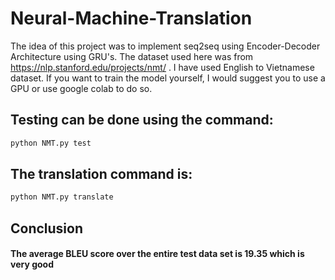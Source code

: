 # Neural-Machine-Translation

The idea of this project was to implement seq2seq using Encoder-Decoder Architecture using GRU's.
The dataset used here was from https://nlp.stanford.edu/projects/nmt/ .
I have used English to Vietnamese dataset.
If you want to train the model yourself, I would suggest you to use a GPU or use google colab to do so.


## Testing can be done using the command:

``` python
python NMT.py test
```
## The translation command is:
```python
python NMT.py translate
```
## Conclusion
#### The average BLEU score over the entire test data set is 19.35 which is very good
